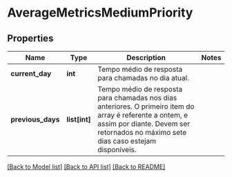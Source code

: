 # AverageMetricsMediumPriority

## Properties
Name | Type | Description | Notes
------------ | ------------- | ------------- | -------------
**current_day** | **int** | Tempo médio de resposta para chamadas no dia atual. | 
**previous_days** | **list[int]** | Tempo médio de resposta para chamadas nos dias anteriores. O primeiro item do array é referente a ontem, e assim por diante. Devem ser retornados no máximo sete dias caso estejam disponíveis. | 

[[Back to Model list]](../README.md#documentation-for-models) [[Back to API list]](../README.md#documentation-for-api-endpoints) [[Back to README]](../README.md)


